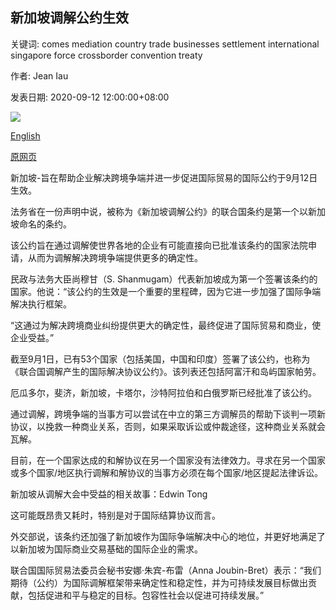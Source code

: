 ## 新加坡调解公约生效

关键词: comes mediation country trade businesses settlement international singapore force crossborder convention treaty

作者: Jean Iau

发表日期: 2020-09-12 12:00:00+08:00

![](https://www.straitstimes.com/sites/default/files/styles/x_large/public/articles/2020/09/11/af_sg-convention-for-mediation_110920.jpg?itok=EN4UXGlp)

[English](Singapore%20Convention%20on%20Mediation%20comes%20into%20force.md)

[原网页](https://www.straitstimes.com/singapore/singapore-convention-on-mediation-comes-into-force)

新加坡-旨在帮助企业解决跨境争端并进一步促进国际贸易的国际公约于9月12日生效。

法务省在一份声明中说，被称为《新加坡调解公约》的联合国条约是第一个以新加坡命名的条约。

该公约旨在通过调解使世界各地的企业有可能直接向已批准该条约的国家法院申请，从而为调解解决跨境争端提供更多的确定性。

民政与法务大臣尚穆甘（S. Shanmugam）代表新加坡成为第一个签署该条约的国家。他说：“该公约的生效是一个重要的里程碑，因为它进一步加强了国际争端解决执行框架。

“这通过为解决跨境商业纠纷提供更大的确定性，最终促进了国际贸易和商业，使企业受益。”

截至9月1日，已有53个国家（包括美国，中国和印度）签署了该公约，也称为《联合国调解产生的国际解决协议公约》。该列表还包括阿富汗和岛屿国家帕劳。

厄瓜多尔，斐济，新加坡，卡塔尔，沙特阿拉伯和白俄罗斯已经批准了该公约。

通过调解，跨境争端的当事方可以尝试在中立的第三方调解员的帮助下谈判一项新协议，以挽救一种商业关系，否则，如果采取诉讼或仲裁途径，这种商业关系就会瓦解。

目前，在一个国家达成的和解协议在另一个国家没有法律效力。寻求在另一个国家或多个国家/地区执行调解和解协议的当事方必须在每个国家/地区提起法律诉讼。

新加坡从调解大会中受益的相关故事：Edwin Tong

这可能既昂贵又耗时，特别是对于国际结算协议而言。

外交部说，该条约还加强了新加坡作为国际争端解决中心的地位，并更好地满足了以新加坡为国际商业交易基础的国际企业的需求。

联合国国际贸易法委员会秘书安娜·朱宾-布雷（Anna Joubin-Bret）表示：“我们期待（公约）为国际调解框架带来确定性和稳定性，并为可持续发展目标做出贡献，包括促进和平与稳定的目标。包容性社会以促进可持续发展。”